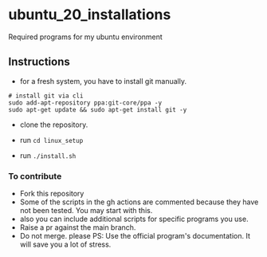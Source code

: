 # ubuntu_20_installations
Required programs for my ubuntu environment

## Instructions

- for a fresh system, you have to install git manually.

```
# install git via cli
sudo add-apt-repository ppa:git-core/ppa -y
sudo apt-get update && sudo apt-get install git -y

```
 - clone the repository.

 - run `cd linux_setup`
 - run `./install.sh` 

### To contribute
- Fork this repository
- Some of the scripts in the gh actions are commented because they have not been tested. You may start with this.
- also you can include additional scripts for specific programs you use.
- Raise a pr against the main branch.
- Do not merge. please
PS: Use the official program's documentation. It will save you a lot of stress.
